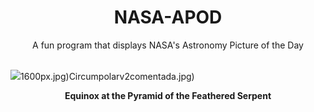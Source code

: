 <div align="center">
  <h1>
    NASA-APOD
  </h1>
</div>
  
<div align="center">
  A fun program that displays NASA's Astronomy Picture of the Day
</div>

<br>

![](https://apod.nasa.gov/apod/image/2303/MayanMilkyWay_Fernandez_1600.jpg)1600px.jpg)Circumpolarv2comentada.jpg)

<p align = "center">
  <b>Equinox at the Pyramid of the Feathered Serpent</b>
</p>

